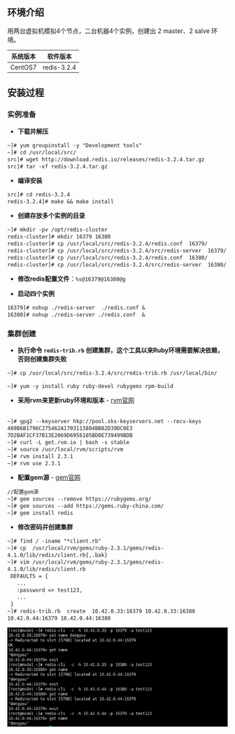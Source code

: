 ## 环境介绍

用两台虚拟机模拟4个节点，二台机器4个实例，创建出 2 master、2 salve 环境。

| 系统版本 | 软件版本 | 
| ----- | ----- | 
| CentOS7 | redis-3.2.4 |

## 安装过程

### 实例准备

- **下载并解压**
```
~]# yum groupinstall -y "Development tools"
~]# cd /usr/local/src/
src]# wget http://download.redis.io/releases/redis-3.2.4.tar.gz
src]# tar -xf redis-3.2.4.tar.gz 
```

- **编译安装**
```
src]# cd redis-3.2.4
redis-3.2.4]# make && make install
```

- **创建存放多个实例的目录**
```
~]# mkdir -pv /opt/redis-cluster
redis-cluster]# mkdir 16379 16380
redis-cluster]# cp /usr/local/src/redis-3.2.4/redis.conf  16379/
redis-cluster]# cp /usr/local/src/redis-3.2.4/src/redis-server  16379/
redis-cluster]# cp /usr/local/src/redis-3.2.4/redis.conf  16380/
redis-cluster]# cp /usr/local/src/redis-3.2.4/src/redis-server  16380/
```

- **修改redis配置文件**：`%s@16379@16380@g`

- **启动四个实例**
```
16379]# nohup ./redis-server  ./redis.conf &
16380]# nohup ./redis-server ./redis.conf  &
```

### 集群创建

- **执行命令 `redis-trib.rb` 创建集群，这个工具以来Ruby环境需要解决依赖，否则创建集群失败**
```
~]# cp /usr/local/src/redis-3.2.4/src/redis-trib.rb /usr/local/bin/
```
```
~]# yum -y install ruby ruby-devel rubygems rpm-build
```

- **采用rvm来更新ruby环境和版本** - [rvm官网](http://rvm.io/)
```

~]# gpg2 --keyserver hkp://pool.sks-keyservers.net --recv-keys 409B6B1796C275462A1703113804BB82D39DC0E3 7D2BAF1CF37B13E2069D6956105BD0E739499BDB
~]# curl -L get.rvm.io | bash -s stable 
~]# source /usr/local/rvm/scripts/rvm
~]# rvm install 2.3.1
~]# rvm use 2.3.1
```

- **配置gem源** - [gem官网](https://gems.ruby-china.com/)
```
//配置gem源
~]# gem sources --remove https://rubygems.org/
~]# gem sources --add https://gems.ruby-china.com/ 
~]# gem install redis
```
- **修改密码并创建集群**
```
~]# find / -iname "*client.rb"
~]# cp  /usr/local/rvm/gems/ruby-2.3.1/gems/redis-4.1.0/lib/redis/client.rb{,.bak}
~]# vim /usr/local/rvm/gems/ruby-2.3.1/gems/redis-4.1.0/lib/redis/client.rb
 DEFAULTS = {
   ...
   :password => test123,
   ...
 }
~]# redis-trib.rb  create  10.42.0.33:16379 10.42.0.33:16380 10.42.0.44:16379 10.42.0.44:16380
```

![](./images/img.png)






